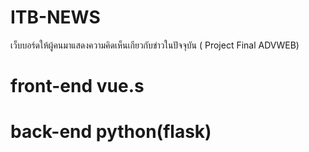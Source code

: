 # ITB-NEWS
เว็บบอร์ดให้ผู้คนมาแสดงความคิดเห็นเกียวกับข่าวในปัจจุบัน ( Project Final ADVWEB)
# front-end vue.s
# back-end python(flask)
